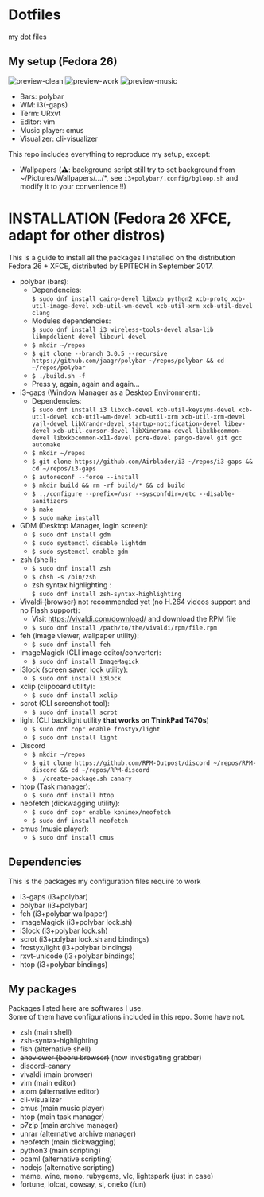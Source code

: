 # Dotfiles
my dot files

## My setup (Fedora 26)
![preview-clean](https://cdn.discordapp.com/attachments/356776538584121347/370714657515896856/2017-10-20-012454_1920x1080_scrot.png)
![preview-work](https://cdn.discordapp.com/attachments/356776538584121347/370714885484576778/2017-10-20-012324_1920x1080_scrot.png)
![preview-music](https://cdn.discordapp.com/attachments/356776538584121347/370715088903995392/2017-10-20-012612_1920x1080_scrot.png)
- Bars: polybar
- WM: i3(-gaps)
- Term: URxvt
- Editor: vim
- Music player: cmus
- Visualizer: cli-visualizer

This repo includes everything to reproduce my setup, except:
- Wallpapers (:warning:: background script still try to set background from ~/Pictures/Wallpapers/.../\*, see `i3+polybar/.config/bgloop.sh` and modify it to your convenience !!)

# INSTALLATION (Fedora 26 XFCE, adapt for other distros)

This is a guide to install all the packages I installed on the distribution Fedora 26 + XFCE, distributed by EPITECH in September 2017.

- polybar (bars):
    - Dependencies:  
        `$ sudo dnf install cairo-devel libxcb python2 xcb-proto xcb-util-image-devel xcb-util-wm-devel xcb-util-xrm xcb-util-devel clang`
    - Modules dependencies:  
        `$ sudo dnf install i3 wireless-tools-devel alsa-lib libmpdclient-devel libcurl-devel`
    - `$ mkdir ~/repos`
    - `$ git clone --branch 3.0.5 --recursive https://github.com/jaagr/polybar ~/repos/polybar && cd ~/repos/polybar`
    - `$ ./build.sh -f`
    - Press y, again, again and again...
- i3-gaps (Window Manager as a Desktop Environment):
    - Dependencies:  
        `$ sudo dnf install i3 libxcb-devel xcb-util-keysyms-devel xcb-util-devel xcb-util-wm-devel xcb-util-xrm xcb-util-xrm-devel yajl-devel libXrandr-devel startup-notification-devel libev-devel xcb-util-cursor-devel libXinerama-devel libxkbcommon-devel libxkbcommon-x11-devel pcre-devel pango-devel git gcc automake`
    - `$ mkdir ~/repos`
    - `$ git clone https://github.com/Airblader/i3 ~/repos/i3-gaps && cd ~/repos/i3-gaps`
    - `$ autoreconf --force --install`
    - `$ mkdir build && rm -rf build/* && cd build`
    - `$ ../configure --prefix=/usr --sysconfdir=/etc --disable-sanitizers`
    - `$ make`
    - `$ sudo make install`
- GDM (Desktop Manager, login screen):
    - `$ sudo dnf install gdm`
    - `$ sudo systemctl disable lightdm`
    - `$ sudo systemctl enable gdm`
- zsh (shell):
    - `$ sudo dnf install zsh`
    - `$ chsh -s /bin/zsh`
    - zsh syntax highlighting :  
        `$ sudo dnf install zsh-syntax-highlighting`
- ~~Vivaldi (browser)~~ not recommended yet (no H.264 videos support and no Flash support):
    - Visit https://vivaldi.com/download/ and download the RPM file
    - `$ sudo dnf install /path/to/the/vivaldi/rpm/file.rpm`
- feh (image viewer, wallpaper utility):
    - `$ sudo dnf install feh`
- ImageMagick (CLI image editor/converter):
    - `$ sudo dnf install ImageMagick`
- i3lock (screen saver, lock utility):
    - `$ sudo dnf install i3lock`
- xclip (clipboard utility):
    - `$ sudo dnf install xclip`
- scrot (CLI screenshot tool):
    - `$ sudo dnf install scrot`
- light (CLI backlight utility **that works on ThinkPad T470s**)
    - `$ sudo dnf copr enable frostyx/light`
    - `$ sudo dnf install light`
- Discord
    - `$ mkdir ~/repos`
    - `$ git clone https://github.com/RPM-Outpost/discord ~/repos/RPM-discord && cd ~/repos/RPM-discord`
    - `$ ./create-package.sh canary`
- htop (Task manager):
    - `$ sudo dnf install htop`
- neofetch (dickwagging utility):
    - `$ sudo dnf copr enable konimex/neofetch`
    - `$ sudo dnf install neofetch`
- cmus (music player):
    - `$ sudo dnf install cmus`
    
## Dependencies

This is the packages my configuration files require to work

- i3-gaps (i3+polybar)
- polybar (i3+polybar)
- feh (i3+polybar wallpaper)
- ImageMagick (i3+polybar lock.sh)
- i3lock (i3+polybar lock.sh)
- scrot (i3+polybar lock.sh and bindings)
- frostyx/light (i3+polybar bindings)
- rxvt-unicode (i3+polybar bindings)
- htop (i3+polybar bindings)

## My packages
Packages listed here are softwares I use.  
Some of them have configurations included in this repo. Some have not.
- zsh (main shell)
- zsh-syntax-highlighting
- fish (alternative shell)
- ~~ahoviewer (booru browser)~~ (now investigating grabber)
- discord-canary
- vivaldi (main browser)
- vim (main editor)
- atom (alternative editor)
- cli-visualizer
- cmus (main music player)
- htop (main task manager)
- p7zip (main archive manager)
- unrar (alternative archive manager)
- neofetch (main dickwagging)
- python3 (main scripting)
- ocaml (alternative scripting)
- nodejs (alternative scripting)
- mame, wine, mono, rubygems, vlc, lightspark (just in case)
- fortune, lolcat, cowsay, sl, oneko (fun)

